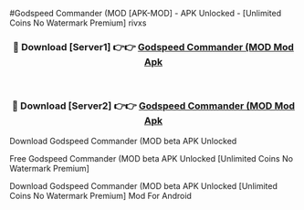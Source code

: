 #Godspeed Commander (MOD [APK-MOD] - APK Unlocked - [Unlimited Coins No Watermark Premium] rivxs



<div align="center">

<h3>🔴 Download [Server1] 👉👉 <a href="https://momento.my/?title=Godspeed_Commander_(MOD">Godspeed Commander (MOD Mod Apk</a></h3><br>

<h3>🔴 Download [Server2] 👉👉 <a href="https://momento.my/?title=Godspeed_Commander_(MOD">Godspeed Commander (MOD Mod Apk</a></h3>
</div>



Download Godspeed Commander (MOD beta APK Unlocked

Free Godspeed Commander (MOD beta APK Unlocked [Unlimited Coins No Watermark Premium]

Download Godspeed Commander (MOD beta APK Unlocked [Unlimited Coins No Watermark Premium] Mod For Android
